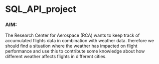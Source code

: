 # SQL_API_project

### AIM: 

The Research Center for Aerospace (RCA) wants to keep track of accumulated flights data in combination with weather data. 
therefore we should find a situation where the weather has impacted on flight performance and use this to contribute some knowledge about 
how different weather affects flights in different cities.
